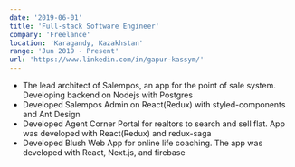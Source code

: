 ```yaml
---
date: '2019-06-01'
title: 'Full-stack Software Engineer'
company: 'Freelance'
location: 'Karagandy, Kazakhstan'
range: 'Jun 2019 - Present'
url: 'https://www.linkedin.com/in/gapur-kassym/'
---
```


- The lead architect of Salempos, an app for the point of sale system. Developing backend on Nodejs with Postgres
- Developed Salempos Admin on React(Redux) with styled-components and Ant Design
- Developed Agent Corner Portal for realtors to search and sell flat. App was developed with React(Redux) and redux-saga
- Developed Blush Web App for online life coaching. The app was developed with React, Next.js, and firebase
